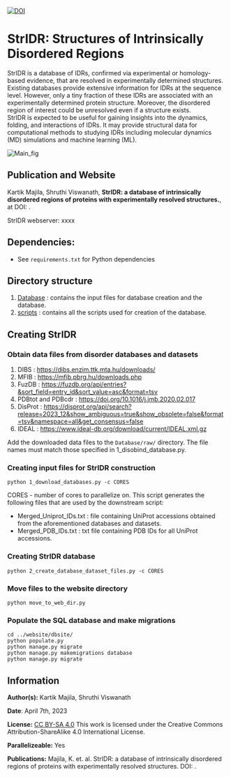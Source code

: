 [Add PubMed link]: [![PubMed](https://salilab.org/imp-systems/static/images/pubmed.png)](https://pubmed.ncbi.nlm.nih.gov/36040254/)

[![DOI](https://zenodo.org/badge/DOI/10.5281/zenodo.11044598.svg)](https://zenodo.org/doi/10.5281/zenodo.11044598)


# StrIDR: Structures of Intrinsically Disordered Regions

StrIDR is a database of IDRs, confirmed via experimental or homology-based evidence, that are resolved in experimentally determined structures.  
Existing databases provide extensive information for IDRs at the sequence level. However, only a tiny fraction of these IDRs are associated with an experimentally determined protein structure. Moreover, the disordered region of interest could be unresolved even if a structure exists.  
StrIDR is expected to be useful for gaining insights into the dynamics, folding, and interactions of IDRs. It may provide structural data for computational methods to studying IDRs including molecular dynamics (MD) simulations and machine learning (ML).  

![Main_fig]()

## Publication and Website
Kartik Majila, Shruthi Viswanath, __StrIDR: a database of intrinsically disordered regions of proteins with experimentally resolved structures.__, at DOI: []().

StrIDR webserver: xxxx

## Dependencies:
* See `requirements.txt` for Python dependencies


## Directory structure
1. [Database](Database/) : contains the input files for database creation and the database.
2. [scripts](scripts/) : contains all the scripts used for creation of the database.


## Creating StrIDR
### Obtain data files from disorder databases and datasets
1. DIBS : https://dibs.enzim.ttk.mta.hu/downloads/
2. MFIB : https://mfib.pbrg.hu/downloads.php
3. FuzDB : https://fuzdb.org/api/entries?&sort_field=entry_id&sort_value=asc&format=tsv
4. PDBtot and PDBcdr : https://doi.org/10.1016/j.jmb.2020.02.017
5. DisProt : https://disprot.org/api/search?release=2023_12&show_ambiguous=true&show_obsolete=false&format=tsv&namespace=all&get_consensus=false
6. IDEAL : https://www.ideal-db.org/download/current/IDEAL.xml.gz  

Add the downloaded data files to the `Database/raw/` directory. The file names must match those specified in 1_disobind_database.py.


### Creating input files for StrIDR construction
```
python 1_download_databases.py -c CORES
```
CORES - number of cores to parallelize on.
This script generates the following files that are used by the downstream script:  
<ul>
	<li>Merged_Uniprot_IDs.txt : file containing UniProt accessions obtained from the aforementioned databases and datasets.</li>
	<li>Merged_PDB_IDs.txt : txt file containing PDB IDs for all UniProt accessions.</li>
</ul>


### Creating StrIDR database
```
python 2_create_database_dataset_files.py -c CORES
```


### Move files to the website directory
```
python move_to_web_dir.py
```


### Populate the SQL database and make migrations
```
cd ../website/dbsite/
python populate.py
python manage.py migrate
python manage.py makemigrations database
python manage.py migrate
```

## Information
__Author(s):__ Kartik Majila, Shruthi Viswanath

__Date__: April 7th, 2023

__License:__ [CC BY-SA 4.0](https://creativecommons.org/licenses/by-sa/4.0/)
This work is licensed under the Creative Commons Attribution-ShareAlike 4.0
International License.

__Parallelizeable:__ Yes

__Publications:__  Majila, K. et. al. StrIDR: a database of intrinsically disordered regions of proteins with experimentally resolved structures. DOI: []().
